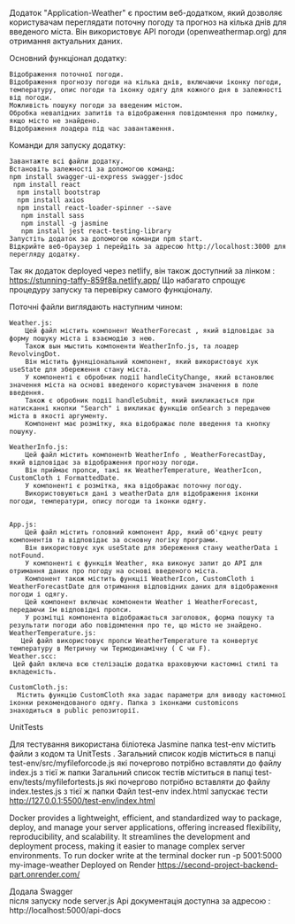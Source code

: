 Додаток "Application-Weather" є простим веб-додатком, який дозволяє користувачам переглядати поточну погоду та прогноз на кілька днів для введеного міста. Він використовує API погоди (openweathermap.org) для отримання актуальних даних.

Основний функціонал додатку:

    Відображення поточної погоди.
    Відображення прогнозу погоди на кілька днів, включаючи іконку погоди, температуру, опис погоди та іконку одягу для кожного дня в залежності від погоди.
    Можливість пошуку погоди за введеним містом.
    Обробка невалідних запитів та відображення повідомлення про помилку, якщо місто не знайдено.
    Відображення лоадера під час завантаження.

Команди для запуску додатку:

    Завантажте всі файли додатку.
    Встановіть залежності за допомогою команд:
    npm install swagger-ui-express swagger-jsdoc
     npm install react
      npm install bootstrap
      npm install axios
      npm install react-loader-spinner --save
       npm install sass
       npm install -g jasmine
       npm install jest react-testing-library
    Запустіть додаток за допомогою команди npm start.
    Відкрийте веб-браузер і перейдіть за адресою http://localhost:3000 для перегляду додатку.

Так як додаток deployed через netlify, він також доступний за лінком : https://stunning-taffy-859f8a.netlify.app/
Що набагато спрощує процедуру запуску та перевірку самого функціоналу.

Поточні файли виглядають наступним чином:

    Weather.js:
        Цей файл містить компонент WeatherForecast , який відповідає за форму пошуку міста і взаємодію з нею.
        Також вын мыстить компоненти WeatherInfo.js, та лоадер RevolvingDot.
        Він містить функціональний компонент, який використовує хук useState для збереження стану міста.
        У компоненті є обробник події handleCityChange, який встановлює значення міста на основі введеного користувачем значення в поле введення.
        Також є обробник події handleSubmit, який викликається при натисканні кнопки "Search" і викликає функцію onSearch з передачею міста в якості аргументу.
        Компонент має розмітку, яка відображає поле введення та кнопку пошуку.

    WeatherInfo.js:
        Цей файл містить компонентb WeatherInfo , WeatherForecastDay,  який відповідає за відображення прогнозу погоди.
        Він приймає пропси, такі як WeatherTemperature, WeatherIcon, CustomCloth і FormattedDate.
        У компоненті є розмітка, яка відображає поточну погоду.
        Використовуються дані з weatherData для відображення іконки погоди, температури, опису погоди та іконки одягу.


    App.js:
        Цей файл містить головний компонент App, який об'єднує решту компонентів та відповідає за основну логіку програми.
        Він використовує хук useState для збереження стану weatherData і notFound.
        У компоненті є функція Weather, яка виконує запит до API для отримання даних про погоду на основі введеного міста.
        Компонент також містить функції WeatherIcon, CustomCloth і WeatherForecastDate для отримання відповідних даних для відображення погоди і одягу.
        Цей компонент включає компоненти Weather і WeatherForecast, передаючи їм відповідні пропси.
        У розмітці компонента відображається заголовок, форма пошуку та результати погоди або повідомлення про те, що місто не знайдено.
    WeatherTemperature.js:
       Цей файл використовує пропси WeatherTemperature та конвертує температуру в Метричну чи Термодинамічну ( С чи F).
    Weather.scc:
     Цей файл включа всю стелізацію додатка враховуючи кастомні стилі та вкладеність.

    CustomCloth.js:
      Містить функцію CustomCloth яка задає параметри для виводу кастомної іконки рекомендованого одягу. Папка з іконками customicons  знаходиться в public репозиторії.

UnitTests

Для тестування використана біліотека Jasmine
папка test-env містить файли з кодом та UnitTests .
Загальний список кодів міститься в папці test-env/src/myfileforcode.js які почергово потрібно вставляти до файлу index.js з тієї ж папки
Загальний список тестів міститься в папці test-env/tests/myfilefortests.js які почергово потрібно вставляти до файлу index.testes.js з тієї ж папки
Файл test-env index.html запускає тести http://127.0.0.1:5500/test-env/index.html

Docker provides a lightweight, efficient, and standardized way to package, deploy, and manage your server applications, offering increased flexibility, reproducibility, and scalability. It streamlines the development and deployment process, making it easier to manage complex server environments.
To run docker write at the terminal docker run -p 5001:5000 my-image-weather
Deployed on Render https://second-project-backend-part.onrender.com/

Додала Swagger  
після запуску node server.js Api документація доступна за адресою :
http://localhost:5000/api-docs
